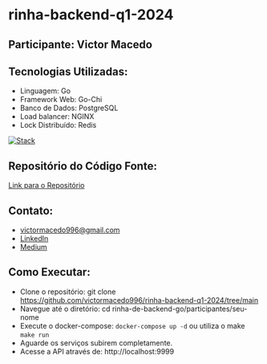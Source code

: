# rinha-backend-q1-2024

## Participante: Victor Macedo

## Tecnologias Utilizadas:
- Linguagem: Go
- Framework Web: Go-Chi
- Banco de Dados: PostgreSQL
- Load balancer: NGINX
- Lock Distribuído: Redis

[![Stack](https://skillicons.dev/icons?i=go,postgres,redis,docker,nginx)](https://skillicons.dev)

## Repositório do Código Fonte: 

[Link para o Repositório](https://github.com/victormacedo996/rinha-backend-q1-2024/tree/main)

## Contato:
- [victormacedo996@gmail.com](mailto:victormacedo996@gmail.com)
- [LinkedIn](https://www.linkedin.com/in/victormacedo996/)
- [Medium](https://medium.com/@victormacedo996)

## Como Executar:
- Clone o repositório: git clone https://github.com/victormacedo996/rinha-backend-q1-2024/tree/main
- Navegue até o diretório: cd rinha-de-backend-go/participantes/seu-nome
- Execute o docker-compose: `docker-compose up -d` ou utiliza o make `make run`
- Aguarde os serviços subirem completamente.
- Acesse a API através de: http://localhost:9999
